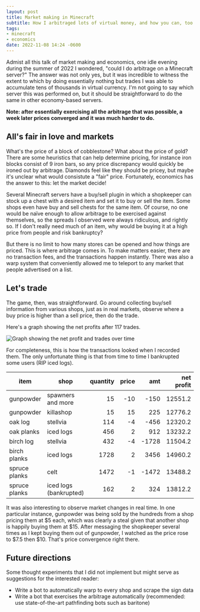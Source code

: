 ```yaml
---
layout: post
title: Market making in Minecraft
subtitle: How I arbitraged lots of virtual money, and how you can, too!
tags:
- minecraft
- economics
date: 2022-11-08 14:24 -0600
---
```

Admist all this talk of market making and economics, one idle evening
during the summer of 2022 I wondered, "could I do arbitrage on a
Minecraft server?"  The answer was not only yes, but it was incredible
to witness the extent to which by doing essentially nothing but trades
I was able to accumulate tens of thousands in virtual currency.  I'm
not going to say which server this was performed on, but it should be
straightforward to do the same in other economy-based servers.

**Note: after essentially exercising all the arbitrage that
was possible, a week later prices converged and it was much harder to
do.**

## All's fair in love and markets

What's the price of a block of cobblestone?  What about the price of
gold?  There are some heuristics that can help determine pricing, for
instance iron blocks consist of 9 iron bars, so any price discrepancy
would quickly be ironed out by arbitrage.  Diamonds feel like they
should be pricey, but maybe it's unclear what would consistute a
"fair" price.  Fortunately, economics has the answer to this: let the
market decide!

Several Minecraft servers have a buy/sell plugin in which a shopkeeper
can stock up a chest with a desired item and set it to buy or sell the
item.  Some shops even have buy and sell chests for the same item.  Of
course, no one would be naïve enough to allow arbitrage to be
exercised against themselves, so the spreads I observed were always
ridiculous, and rightly so.  If I don't really need much of an item,
why would be buying it at a high price from people and risk
bankruptcy?

But there is no limit to how many stores can be opened and how things
are priced.  This is where arbitrage comes in.  To make matters
easier, there are no transaction fees, and the transactions happen
instantly.  There was also a warp system that conveniently allowed me
to teleport to any market that people advertised on a list.

## Let's trade
The game, then, was straightforward.  Go around collecting buy/sell
information from various shops, just as in real markets, observe where
a buy price is higher than a sell price, then do the trade.

Here's a graph showing the net profits after 117 trades.

![Graph showing the net profit and trades over
time](/assets/trades.png)

For completeness, this is how the transactions looked when I recorded
them.  The only unfortunate thing is that from time to time I
bankrupted some users (RIP iced logs).


| item          | shop                   | quantity | price |   amt | net profit |
|---------------|------------------------|---------:|------:|------:|-----------:|
| gunpowder     | spawners and more      |       15 |   -10 |  -150 |    12551.2 |
| gunpowder     | killashop              |       15 |    15 |   225 |    12776.2 |
| oak log       | stellvia               |      114 |    -4 |  -456 |    12320.2 |
| oak planks    | iced logs              |      456 |     2 |   912 |    13232.2 |
| birch log     | stellvia               |      432 |    -4 | -1728 |    11504.2 |
| birch planks  | iced logs              |     1728 |     2 |  3456 |    14960.2 |
| spruce planks | celt                   |     1472 |    -1 | -1472 |    13488.2 |
| spruce planks | iced logs (bankrupted) |      162 |     2 |   324 |    13812.2 |

It was also interesting to observe market changes in real time.  In
one particular instance, gunpowder was being sold by the hundreds from
a shop pricing them at $5 each, which was clearly a steal given that
another shop is happily buying them at $15.  After messaging the
shopkeeper several times as I kept buying them out of gunpowder, I
watched as the price rose to $7.5 then $10.  That's price convergence
right there.

## Future directions
Some thought experiments that I did not implement but might serve as
suggestions for the interested reader:

- Write a bot to automatically warp to every shop and scrape the sign
  data
- Write a bot that exercises the arbitrage automatically (recommended:
  use state-of-the-art pathfinding bots such as baritone)
